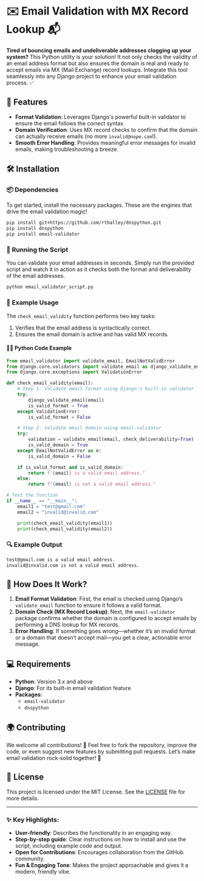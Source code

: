 # ✉️ Email Validation with MX Record Lookup 📬

**Tired of bouncing emails and undeliverable addresses clogging up your system?** This Python utility is your solution! It not only checks the validity of an email address format but also ensures the domain is real and ready to accept emails via MX (Mail Exchange) record lookups. Integrate this tool seamlessly into any Django project to enhance your email validation process. ✅

## 🚀 Features

- **Format Validation**: Leverages Django's powerful built-in validator to ensure the email follows the correct syntax.
- **Domain Verification**: Uses MX record checks to confirm that the domain can actually receive emails (no more `invalid@nope.com`!).
- **Smooth Error Handling**: Provides meaningful error messages for invalid emails, making troubleshooting a breeze.

## 🛠️ Installation

### 📦 Dependencies

To get started, install the necessary packages. These are the engines that drive the email validation magic!

```bash
pip install git+https://github.com/rthalley/dnspython.git
pip install dnspython
pip install email-validator
```

### 🔧 Running the Script

You can validate your email addresses in seconds. Simply run the provided script and watch it in action as it checks both the format and deliverability of the email addresses.

```bash
python email_validator_script.py
```

### 📝 Example Usage

The `check_email_validity` function performs two key tasks:
1. Verifies that the email address is syntactically correct.
2. Ensures the email domain is active and has valid MX records.

#### 🧑‍💻 Python Code Example

```python
from email_validator import validate_email, EmailNotValidError
from django.core.validators import validate_email as django_validate_email
from django.core.exceptions import ValidationError

def check_email_validity(email):
    # Step 1: Validate email format using Django's built-in validator
    try:
        django_validate_email(email)
        is_valid_format = True
    except ValidationError:
        is_valid_format = False

    # Step 2: Validate email domain using email-validator
    try:
        validation = validate_email(email, check_deliverability=True)
        is_valid_domain = True
    except EmailNotValidError as e:
        is_valid_domain = False

    if is_valid_format and is_valid_domain:
        return f"{email} is a valid email address."
    else:
        return f"{email} is not a valid email address."

# Test the function
if __name__ == "__main__":
    email1 = "test@gmail.com"
    email2 = "invalid@invalid.com"

    print(check_email_validity(email1))
    print(check_email_validity(email2))
```

### 🔍 Example Output

```bash
test@gmail.com is a valid email address.
invalid@invalid.com is not a valid email address.
```

## 🤔 How Does It Work?

1. **Email Format Validation**: First, the email is checked using Django’s `validate_email` function to ensure it follows a valid format.
2. **Domain Check (MX Record Lookup)**: Next, the `email-validator` package confirms whether the domain is configured to accept emails by performing a DNS lookup for MX records.
3. **Error Handling**: If something goes wrong—whether it’s an invalid format or a domain that doesn’t accept mail—you get a clear, actionable error message.

## 💻 Requirements

- **Python**: Version 3.x and above
- **Django**: For its built-in email validation feature
- **Packages**: 
  - `email-validator`
  - `dnspython`

## 🌍 Contributing

We welcome all contributions! 🎉 Feel free to fork the repository, improve the code, or even suggest new features by submitting pull requests. Let’s make email validation rock-solid together! 🤝

## 📜 License

This project is licensed under the MIT License. See the [LICENSE](LICENSE) file for more details.

---

### ✨ Key Highlights:

- **User-friendly**: Describes the functionality in an engaging way.
- **Step-by-step guide**: Clear instructions on how to install and use the script, including example code and output.
- **Open for Contributions**: Encourages collaboration from the GitHub community.
- **Fun & Engaging Tone**: Makes the project approachable and gives it a modern, friendly vibe.

